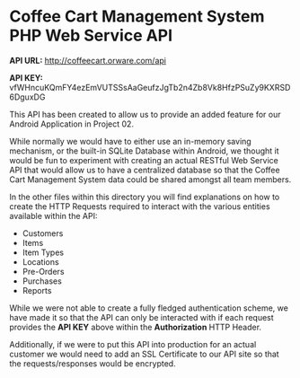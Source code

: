 # Coffee Cart Management System PHP Web Service API

**API URL:** http://coffeecart.orware.com/api

**API KEY:** vfWHncuKQmFY4ezEmVUTSSsAaGeufzJgTb2n4Zb8Vk8HfzPSuZy9KXRSD6DguxDG

This API has been created to allow us to provide an added feature for our Android Application in Project 02.

While normally we would have to either use an in-memory saving mechanism, or the built-in SQLite Database within Android, we thought it would be fun to experiment with creating an actual RESTful Web Service API that would allow us to have a centralized database so that the Coffee Cart Management System data could be shared amongst all team members.

In the other files within this directory you will find explanations on how to create the HTTP Requests required to interact with the various entities available within the API:

 - Customers
 - Items
 - Item Types
 - Locations
 - Pre-Orders
 - Purchases
 - Reports

While we were not able to create a fully fledged authentication scheme, we have made it so that the API can only be interacted with if each request provides the **API KEY** above within the **Authorization** HTTP Header.

Additionally, if we were to put this API into production for an actual customer we would need to add an SSL Certificate to our API site so that the requests/responses would be encrypted.